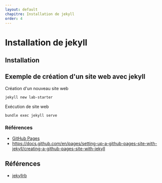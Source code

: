 ```yaml
---
layout: default
chapitre: Installation de jekyll 
order: 4
---
```

# Installation de jekyll 

## Installation 

<!-- TODO : Procédure d'installation de Jekyll -->

## Exemple de création d'un site web avec jekyll 

Création d'un nouveau site web

```bash
jekyll new lab-starter

```

Exécution de site web

```bash
bundle exec jekyll serve
```



### Références 
- [GitHub Pages](https://jekyllrb.com/docs/github-pages/)
- https://docs.github.com/en/pages/setting-up-a-github-pages-site-with-jekyll/creating-a-github-pages-site-with-jekyll

## Références
- [jekyllrb](https://jekyllrb.com/)